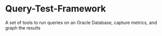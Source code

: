 Query-Test-Framework
====================

A set of tools to run queries on an Oracle Database, capture metrics, and graph the results
